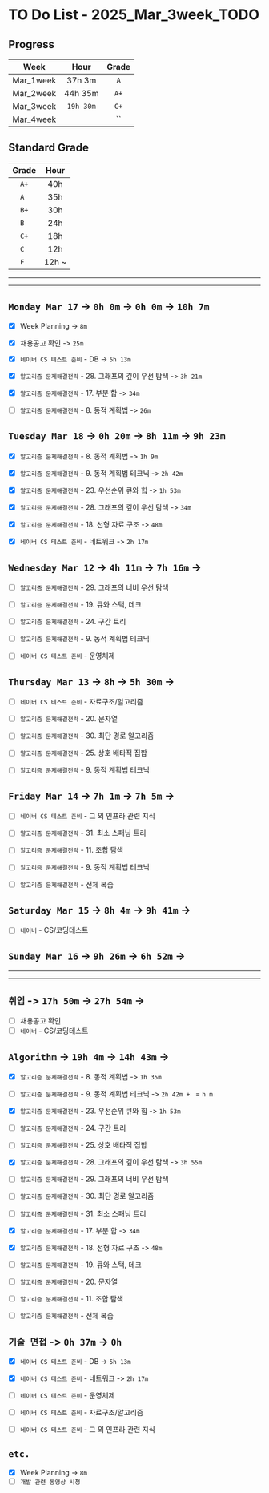 # TO Do List - 2025_Mar_3week_TODO

## Progress
| Week | Hour | Grade |
|:---:|:---:|:---:|
|Mar_1week|37h 3m|`A`|
|Mar_2week|44h 35m|`A+`|
|Mar_3week|`19h 30m`|`C+`|
|Mar_4week||``|


## Standard Grade
| Grade | Hour |
|:---:|:---:|
|`A+`|40h|
|`A `|35h|
|`B+`|30h|
|`B `|24h|
|`C+`|18h|
|`C `|12h|
|`F `|12h ~|


---
---

## `Monday Mar 17` -> `0h 0m` -> `0h 0m` -> `10h 7m`
- [x] Week Planning -> `8m`
- [x] 채용공고 확인 -> `25m`
- [x] `네이버 CS 테스트 준비` - DB -> `5h 13m`
- [x] `알고리즘 문제해결전략` - 28. 그래프의 깊이 우선 탐색 -> `3h 21m`
- [x] `알고리즘 문제해결전략` - 17. 부분 합 -> `34m`
- [ ] `알고리즘 문제해결전략` - 8. 동적 계획법 -> `26m`


## `Tuesday Mar 18` -> `0h 20m` -> `8h 11m` -> `9h 23m`
- [x] `알고리즘 문제해결전략` - 8. 동적 계획법 -> `1h 9m`
- [x] `알고리즘 문제해결전략` - 9. 동적 계획법 테크닉 -> `2h 42m`
- [x] `알고리즘 문제해결전략` - 23. 우선순위 큐와 힙 -> `1h 53m`
- [x] `알고리즘 문제해결전략` - 28. 그래프의 깊이 우선 탐색 -> `34m`
- [x] `알고리즘 문제해결전략` - 18. 선형 자료 구조 -> `48m`
- [x] `네이버 CS 테스트 준비` - 네트워크 -> `2h 17m`


## `Wednesday Mar 12` ->  `4h 11m` -> `7h 16m` ->
- [ ] `알고리즘 문제해결전략` - 29. 그래프의 너비 우선 탐색
- [ ] `알고리즘 문제해결전략` - 19. 큐와 스택, 데크 
- [ ] `알고리즘 문제해결전략` - 24. 구간 트리 
- [ ] `알고리즘 문제해결전략` - 9. 동적 계획법 테크닉 
- [ ] `네이버 CS 테스트 준비` - 운영체제 



## `Thursday Mar 13` -> `8h` -> `5h 30m` ->
- [ ] `네이버 CS 테스트 준비` - 자료구조/알고리즘 
- [ ] `알고리즘 문제해결전략` - 20. 문자열 
- [ ] `알고리즘 문제해결전략` - 30. 최단 경로 알고리즘
- [ ] `알고리즘 문제해결전략` - 25. 상호 배타적 집합 
- [ ] `알고리즘 문제해결전략` - 9. 동적 계획법 테크닉 


## `Friday Mar 14` -> `7h 1m` -> `7h 5m` ->
- [ ] `네이버 CS 테스트 준비` - 그 외 인프라 관련 지식
- [ ] `알고리즘 문제해결전략` - 31. 최소 스패닝 트리
- [ ] `알고리즘 문제해결전략` - 11. 조합 탐색 
- [ ] `알고리즘 문제해결전략` - 9. 동적 계획법 테크닉 
- [ ] `알고리즘 문제해결전략` - 전체 복습


## `Saturday Mar 15` -> `8h 4m` -> `9h 41m` ->
- [ ] `네이버` - CS/코딩테스트


## `Sunday Mar 16` -> `9h 26m` -> `6h 52m` ->


---
---
## `취업` -> `17h 50m` -> `27h 54m` ->
- [ ] 채용공고 확인 
- [ ] `네이버` - CS/코딩테스트

## `Algorithm` -> `19h 4m` -> `14h 43m` -> 
- [x] `알고리즘 문제해결전략` - 8. 동적 계획법 -> `1h 35m`
- [ ] `알고리즘 문제해결전략` - 9. 동적 계획법 테크닉 -> `2h 42m + ` = `h m`

- [x] `알고리즘 문제해결전략` - 23. 우선순위 큐와 힙 -> `1h 53m`
- [ ] `알고리즘 문제해결전략` - 24. 구간 트리 
- [ ] `알고리즘 문제해결전략` - 25. 상호 배타적 집합 

- [x] `알고리즘 문제해결전략` - 28. 그래프의 깊이 우선 탐색 -> `3h 55m`
- [ ] `알고리즘 문제해결전략` - 29. 그래프의 너비 우선 탐색 
- [ ] `알고리즘 문제해결전략` - 30. 최단 경로 알고리즘
- [ ] `알고리즘 문제해결전략` - 31. 최소 스패닝 트리

- [x] `알고리즘 문제해결전략` - 17. 부분 합 -> `34m`
- [x] `알고리즘 문제해결전략` - 18. 선형 자료 구조 -> `48m`
- [ ] `알고리즘 문제해결전략` - 19. 큐와 스택, 데크 
- [ ] `알고리즘 문제해결전략` - 20. 문자열 
- [ ] `알고리즘 문제해결전략` - 11. 조합 탐색 

- [ ] `알고리즘 문제해결전략` - 전체 복습


## `기술 면접` -> `0h 37m` -> `0h`
- [x] `네이버 CS 테스트 준비` - DB -> `5h 13m`
- [x] `네이버 CS 테스트 준비` - 네트워크 -> `2h 17m`
- [ ] `네이버 CS 테스트 준비` - 운영체제 
- [ ] `네이버 CS 테스트 준비` - 자료구조/알고리즘 
- [ ] `네이버 CS 테스트 준비` - 그 외 인프라 관련 지식


## `etc.`
- [x] Week Planning -> `8m`
- [ ] `개발 관련 동영상 시청` 

<!-- ## `Cloud Native Spring in Action` -> `0h 18m` -> `h m`
- [ ] `Cloud Native Spring in Action` - Chapter03 -->

<!-- ## `Clean Architecture` -->



